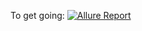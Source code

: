 To get going:
[![Allure Report](https://img.shields.io/badge/Allure-Report-blue)](https://amitshokeen.github.io/SmartBird/)
